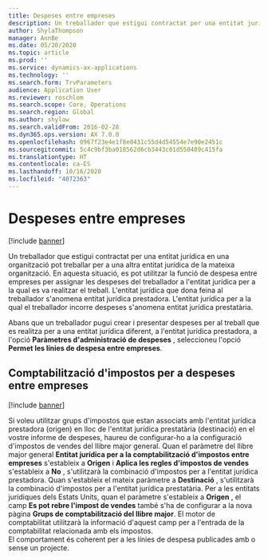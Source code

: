 ```yaml
---
title: Despeses entre empreses
description: Un treballador que estigui contractat per una entitat jurídica en una organització pot treballar per a una altra entitat jurídica de la mateixa organització. En aquesta situació, es pot utilitzar la funció de despesa entre empreses per assignar les despeses del treballador a l'entitat jurídica per a la qual es va realitzar el treball.
author: ShylaThompson
manager: AnnBe
ms.date: 05/20/2020
ms.topic: article
ms.prod: ''
ms.service: dynamics-ax-applications
ms.technology: ''
ms.search.form: TrvParameters
audience: Application User
ms.reviewer: roschlom
ms.search.scope: Core, Operations
ms.search.region: Global
ms.author: shylaw
ms.search.validFrom: 2016-02-28
ms.dyn365.ops.version: AX 7.0.0
ms.openlocfilehash: 0967f23e4e1f8e0431c55d4d54554e7e90e2451c
ms.sourcegitcommit: 5c4c9bf3ba018562d6cb3443c01d550489c415fa
ms.translationtype: HT
ms.contentlocale: ca-ES
ms.lasthandoff: 10/16/2020
ms.locfileid: "4072363"
---
```

# <a name="intercompany-expenses"></a>Despeses entre empreses

[!include [banner](../includes/banner.md)]

Un treballador que estigui contractat per una entitat jurídica en una organització pot treballar per a una altra entitat jurídica de la mateixa organització. En aquesta situació, es pot utilitzar la funció de despesa entre empreses per assignar les despeses del treballador a l'entitat jurídica per a la qual es va realitzar el treball. L'entitat jurídica que dona feina al treballador s'anomena entitat jurídica prestadora. L'entitat jurídica per a la qual el treballador incorre despeses s'anomena entitat jurídica prestatària. 

Abans que un treballador pugui crear i presentar despeses per al treball que es realitza per a una entitat jurídica diferent, a l'entitat jurídica prestadora, a l'opció **Paràmetres d'administració de despeses** , seleccioneu l'opció **Permet les línies de despesa entre empreses**. 

## <a name="tax-posting-for-intercompany-expenses"></a>Comptabilització d'impostos per a despeses entre empreses

[!include [banner](../includes/banner.md)]

Si voleu utilitzar grups d'impostos que estan associats amb l'entitat jurídica prestadora (origen) en lloc de l'entitat jurídica prestatària (destinació) en el vostre informe de despeses, haureu de configurar-ho a la configuració d'impostos de vendes del llibre major general. Quan el paràmetre del llibre major general **Entitat jurídica per a la comptabilització d'impostos entre empreses** s'estableix a **Origen** i **Aplica les regles d'impostos de vendes** s'estableix a **No** , s'utilitzarà la combinació d'impostos per a l'entitat jurídica prestadora. Quan s'estableix el mateix paràmetre a **Destinació** , s'utilitzarà la combinació d'impostos per a l'entitat jurídica prestatària. Per a les entitats jurídiques dels Estats Units, quan el paràmetre s'estableix a **Origen** , el camp **Es pot rebre l'impost de vendes** també s'ha de configurar a la nova pàgina **Grups de comptabilització del llibre major**. El motor de comptabilitat utilitzarà la informació d'aquest camp per a l'entrada de la comptabilitat relacionada amb els impostos.   
El comportament és coherent per a les línies de despesa publicades amb o sense un projecte.  

